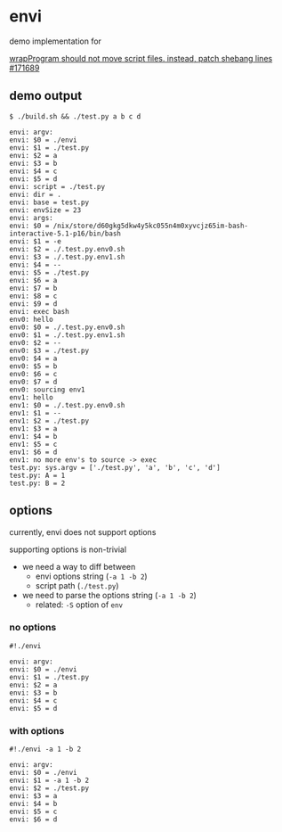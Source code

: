 # envi

demo implementation for

[wrapProgram should not move script files. instead, patch shebang lines #171689](https://github.com/NixOS/nixpkgs/issues/171689)

## demo output

```
$ ./build.sh && ./test.py a b c d

envi: argv:
envi: $0 = ./envi
envi: $1 = ./test.py
envi: $2 = a
envi: $3 = b
envi: $4 = c
envi: $5 = d
envi: script = ./test.py
envi: dir = .
envi: base = test.py
envi: envSize = 23
envi: args:
envi: $0 = /nix/store/d60gkg5dkw4y5kc055n4m0xyvcjz65im-bash-interactive-5.1-p16/bin/bash
envi: $1 = -e
envi: $2 = ./.test.py.env0.sh
envi: $3 = ./.test.py.env1.sh
envi: $4 = --
envi: $5 = ./test.py
envi: $6 = a
envi: $7 = b
envi: $8 = c
envi: $9 = d
envi: exec bash
env0: hello
env0: $0 = ./.test.py.env0.sh
env0: $1 = ./.test.py.env1.sh
env0: $2 = --
env0: $3 = ./test.py
env0: $4 = a
env0: $5 = b
env0: $6 = c
env0: $7 = d
env0: sourcing env1
env1: hello
env1: $0 = ./.test.py.env0.sh
env1: $1 = --
env1: $2 = ./test.py
env1: $3 = a
env1: $4 = b
env1: $5 = c
env1: $6 = d
env1: no more env's to source -> exec
test.py: sys.argv = ['./test.py', 'a', 'b', 'c', 'd']
test.py: A = 1
test.py: B = 2
```

## options

currently, envi does not support options

supporting options is non-trivial

* we need a way to diff between
  * envi options string (`-a 1 -b 2`)
  * script path (`./test.py`)
* we need to parse the options string (`-a 1 -b 2`)
  * related: `-S` option of `env`

### no options

`#!./envi`

```
envi: argv:
envi: $0 = ./envi
envi: $1 = ./test.py
envi: $2 = a
envi: $3 = b
envi: $4 = c
envi: $5 = d
```

### with options

`#!./envi -a 1 -b 2`

```
envi: argv:
envi: $0 = ./envi
envi: $1 = -a 1 -b 2
envi: $2 = ./test.py
envi: $3 = a
envi: $4 = b
envi: $5 = c
envi: $6 = d
```
